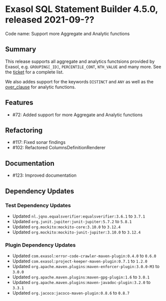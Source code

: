 # Exasol SQL Statement Builder 4.5.0, released 2021-09-??

Code name: Support more Aggregate and Analytic functions

## Summary

This release supports all aggregate and analytics functsions provided by Exasol, e.g. `GROUPING[_ID]`, `PERCENTILE_CONT`, `NTH_VALUE` and many more. See the [ticket](https://github.com/exasol/sql-statement-builder/issues/72) for a complete list.

We also addes support for the keywords `DISTINCT` and `ANY` as well as the [over_clause](https://docs.exasol.com/sql_references/functions/analyticfunctions.htm?Highlight=over_clause) for analytic functions.

## Features

* #72: Added support for more Aggregate and Analytic functions

## Refactoring

* #117: Fixed sonar findings
* #102: Refactored ColumnsDefinitionRenderer

## Documentation

* #123: Improved documentation

## Dependency Updates

### Test Dependency Updates

* Updated `nl.jqno.equalsverifier:equalsverifier:3.6.1` to `3.7.1`
* Updated `org.junit.jupiter:junit-jupiter:5.7.2` to `5.8.1`
* Updated `org.mockito:mockito-core:3.10.0` to `3.12.4`
* Updated `org.mockito:mockito-junit-jupiter:3.10.0` to `3.12.4`

### Plugin Dependency Updates

* Updated `com.exasol:error-code-crawler-maven-plugin:0.4.0` to `0.6.0`
* Updated `com.exasol:project-keeper-maven-plugin:0.7.1` to `1.2.0`
* Updated `org.apache.maven.plugins:maven-enforcer-plugin:3.0.0-M3` to `3.0.0`
* Updated `org.apache.maven.plugins:maven-gpg-plugin:1.6` to `3.0.1`
* Updated `org.apache.maven.plugins:maven-javadoc-plugin:3.2.0` to `3.3.1`
* Updated `org.jacoco:jacoco-maven-plugin:0.8.6` to `0.8.7`

